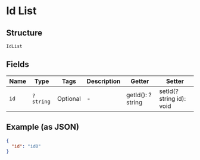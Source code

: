 
# Id List

## Structure

`IdList`

## Fields

| Name | Type | Tags | Description | Getter | Setter |
|  --- | --- | --- | --- | --- | --- |
| `id` | `?string` | Optional | - | getId(): ?string | setId(?string id): void |

## Example (as JSON)

```json
{
  "id": "id0"
}
```

